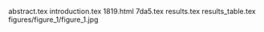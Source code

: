 abstract.tex
introduction.tex
1819.html
7da5.tex
results.tex
results_table.tex
figures/figure_1/figure_1.jpg
